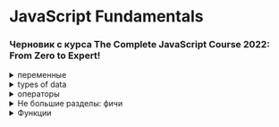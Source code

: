 <!-- 
<details> <summary>  HTML </summary>  </details> 
-->

# JavaScript Fundamentals 
###  Черновик с курса The Complete JavaScript Course 2022: From Zero to Expert! 

<details> <summary>  переменные </summary> 

  Обьявление переменной. Есть несколько операторов для этого: 
  
  `let` -  создание переменной с возможностью изменить в будщем. <strong>Can be mutated. </strong>
  
  `const` - создание переменной без возможности давать новое значение. <strong>Immutable variable.</strong>
  
  `var` - полностью как let
  
  <strong>Как их использовать?</strong> Для чистоты кода: обычно const, и let только когда уверены, что её нужно будет менять. Например: год рождения - конст, возраст - лет. Одно - не меняется, второе - да.
  
`let & const` - с обновления ES6, so they are modern JavaScript. const нельзя давать undefined. `var`- старый вариант обьявление переменных, лучше его избегать.
  
 Пример обьявления переменной
  
    let fistname='Jonas';

  
</details> 

<details> <summary>  types of data </summary> 
  
Есть два вида значений - обьекты и примитивные, все остальные.
  
Примитивные:
  
<strong>`Number`</strong> -Число с плавающей точкой. 23 = 23.0 в js.

<strong>`String`</strong> - просто текст.

<strong>`Boolean`</strong> - логический вид, принимает True/False

`Undefined` - Обьявленная переменная без значения, но позже может получить его.

`Null` - Обьявленная переменная но без значения, и дать значение ей его нельзя.

`Symbo` (ES2015)- Переменная с значением, что нельзя изменить. Подробности будут в конце курса.

`BigInt` (ES2020) - Может хранить огромные целые числа.

<strong>JavaScript has dynamic typing: </strong>В JS в первых трёх типах нет необходимости обозначать тип данных в переменной, как в других языках. Он определяется сам. <strong>И тип данных хранит Само Значение, а не переменная. То есть бокс хранит значениe, что имеет тип данных</strong> Это значит, что можно без проблем менять тип данных в переменной.

Можно менять типы данных между собой - только первые три. Функции для этого - в отдельной вкладке. Так же js меняет типы данных автоматически: для операторов, использующих цифри, как `* ** / -` преобразует тип в намбер. `console.log('23'-'10'*3);` при компиляции выдаст число, а не ошибку. А оператор `+` наоборот - с намберов делает стринги, что бы скомпилировать код и соеденить разные типы данных: `const jonas = "i'm " + 45 + "and another im " + 23;`. В другом языке нужно было бы писать ` + String(23);`, так как плюсование разных типов данных невозможно - будет ошибка. Но не в джаве.

</details> 

<details> <summary>  операторы </summary> 
  
So an <strong>operator</strong> basically allows us to transform values or combine multiple values and really do all kinds of work with values. Есть много видов операторов, по порядку:
<details> <summary>  mathematical or arihmetic operators </summary> 
  
`+` `-` `/` `*` - очевидные операторы. `console.log(ageJonas * 2, ageJonas / 10);`

`**` - возвести в степень. `2 ** 3;` = 8

`+=` `-=` `*=` `/=`- операция к текущему значению. Пример: `x *= 10;` равно `x = x * 10;`
  
 `++` `--` - Прибавляет/отнимает к текущему значению 1. Example: `x++;` равно `x=x+1;`
  
 Операторы сравнения

`>` `<` `>=` `<=` - сравнивают значения, и возвращают результат в типе boolean. Example: `console.log(200>100)` return: `true`.

  </details> 
  
  У разных операторов есть разный приоритет. Это обьясняет, почему в сравхениях двух примеров перед сравнением он считает эти примеры - у операторов сравнения низкий приоритет. Их список можно глянуть на mdn. Так же у разных операторов разный порядок начала считывания - с левой стороны примера или правой. Мб пригодится в дебагинге.
  
  Другие операторы:

`typeof` - выдаёт тип данных переменной или текста после оператора. ! багует при попытке определить тип значения null.
  
</details> 

<details> <summary>  Не большие разделы: фичи </summary> 
  
<details> <summary>  Template literals </summary> 
  С ES6 новый путь вывода strings вместе с переменными. Как было раньше: 
  
  
    const jonas =
    "i'm " + firstName + ", a " + (now - birthYear) + " years old " + job + "!";

  А вот новый путь

    const jonasNew = `I'm ${firstName}, a ${now - birthYear} years old ${job}!`;
  
  То есть для вставки переменных и кода не нужно использовать операторы. Ахуенно! Так же для пепреноса на другую строку достаточно перенести на другую строку в коде, операторы не нужны
  
 I'm Jonas, a 46 years old teacher!
  
  </details> 
  
<details> <summary>  IF ELSE </summary> 
  
  Состоит из блоков кода.  И любая переменная, которую мы объявляем внутри одного из этих блоков не будет доступа снаружи блока.
  
    if (оцентиаветься) {
    Если положительное - этот код испольняется
    } else {
    если falce в оценке - этот
    }
  
  </details> 
  </details> 

<details> <summary>  Функции </summary>  

  Делают какую-либо функцию
  
Переоброзование String to Number: `console.log(Number(inputYear));` Если приобразовать не цифры - выдаст NaN - Not a Number.(Технически это неправильная цифра)
  
  В обратно направлении тоже работает: `console.log(String(23));` <string>Важно: необходимо писать с большой буквы, иначе не сработает.</string>

  
  </details> 
